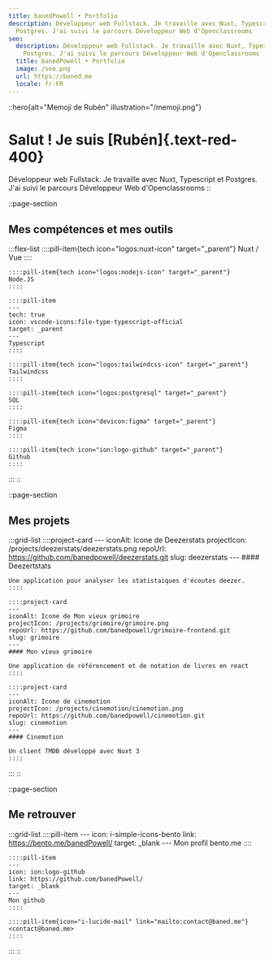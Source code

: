 ```yaml
---
title: banedPowell • Portfolio
description: Développeur web Fullstack. Je travaille avec Nuxt, Typescript et
  Postgres. J'ai suivi le parcours Développeur Web d'Openclassrooms
seo:
  description: Développeur web Fullstack. Je travaille avec Nuxt, Typescript et
    Postgres. J'ai suivi le parcours Développeur Web d'Openclassrooms
  title: banedPowell • Portfolio
  image: /seo.png
  url: https://baned.me
  locale: fr-FR
---
```


::hero{alt="Memoji de Rubén" illustration="/memoji.png"}
# Salut ! Je suis [Rubén]{.text-red-400}

Développeur web Fullstack. Je travaille avec Nuxt, Typescript et Postgres. J'ai suivi le parcours Développeur Web d'Openclassrooms
::

::page-section
## Mes compétences et mes outils

  :::flex-list
    ::::pill-item{tech icon="logos:nuxt-icon" target="_parent"}
    Nuxt / Vue
    ::::
  
    ::::pill-item{tech icon="logos:nodejs-icon" target="_parent"}
    Node.JS
    ::::
  
    ::::pill-item
    ---
    tech: true
    icon: vscode-icons:file-type-typescript-official
    target: _parent
    ---
    Typescript
    ::::
  
    ::::pill-item{tech icon="logos:tailwindcss-icon" target="_parent"}
    Tailwindcss
    ::::
  
    ::::pill-item{tech icon="logos:postgresql" target="_parent"}
    SQL
    ::::
  
    ::::pill-item{tech icon="devicon:figma" target="_parent"}
    Figma
    ::::
  
    ::::pill-item{tech icon="ion:logo-github" target="_parent"}
    Github
    ::::
  :::
::

::page-section
## Mes projets

  :::grid-list
    ::::project-card
    ---
    iconAlt: Icone de Deezerstats
    projectIcon: /projects/deezerstats/deezerstats.png
    repoUrl: https://github.com/banedpowell/deezerstats.git
    slug: deezerstats
    ---
    #### Deezertstats
    
    Une application pour analyser les statistaiques d'écoutes deezer.
    ::::
  
    ::::project-card
    ---
    iconAlt: Icone de Mon vieux grimoire
    projectIcon: /projects/grimoire/grimoire.png
    repoUrl: https://github.com/banedpowell/grimoire-frontend.git
    slug: grimoire
    ---
    #### Mon vieux grimoire
    
    Une application de référencement et de notation de livres en react
    ::::
  
    ::::project-card
    ---
    iconAlt: Icone de cinemotion
    projectIcon: /projects/cinemotion/cinemotion.png
    repoUrl: https://github.com/banedpowell/cinemotion.git
    slug: cinemotion
    ---
    #### Cinemotion
    
    Un client TMDB développé avec Nuxt 3
    ::::
  :::
::

::page-section
## Me retrouver

  :::grid-list
    ::::pill-item
    ---
    icon: i-simple-icons-bento
    link: https://bento.me/banedPowell/
    target: _blank
    ---
    Mon profil bento.me
    ::::
  
    ::::pill-item
    ---
    icon: ion:logo-github
    link: https://github.com/banedPowell/
    target: _blank
    ---
    Mon github
    ::::
  
    ::::pill-item{icon="i-lucide-mail" link="mailto:contact@baned.me"}
    <contact@baned.me>
    ::::
  :::
::
